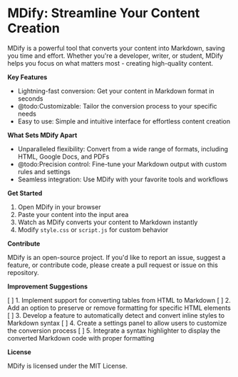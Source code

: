 **MDify: Streamline Your Content Creation**
=============================================

MDify is a powerful tool that converts your content into Markdown, saving you time and effort. Whether you're a developer, writer, or student, MDify helps you focus on what matters most - creating high-quality content.

**Key Features**

* Lightning-fast conversion: Get your content in Markdown format in seconds
* @todo:Customizable: Tailor the conversion process to your specific needs
* Easy to use: Simple and intuitive interface for effortless content creation

**What Sets MDify Apart**

* Unparalleled flexibility: Convert from a wide range of formats, including HTML, Google Docs, and PDFs
* @todo:Precision control: Fine-tune your Markdown output with custom rules and settings
* Seamless integration: Use MDify with your favorite tools and workflows

**Get Started**

1. Open MDify in your browser
2. Paste your content into the input area
3. Watch as MDify converts your content to Markdown instantly
4. Modify `style.css` or `script.js` for custom behavior

**Contribute**

MDify is an open-source project. If you'd like to report an issue, suggest a feature, or contribute code, please create a pull request or issue on this repository.

**Improvement Suggestions**

[ ] 1. Implement support for converting tables from HTML to Markdown
[ ] 2. Add an option to preserve or remove formatting for specific HTML elements
[ ] 3. Develop a feature to automatically detect and convert inline styles to Markdown syntax
[ ] 4. Create a settings panel to allow users to customize the conversion process
[ ] 5. Integrate a syntax highlighter to display the converted Markdown code with proper formatting

**License**

MDify is licensed under the MIT License.
